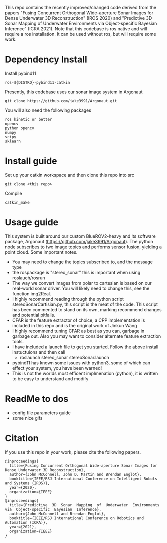This repo contains the recently improved/changed code derived from the papers "Fusing Concurrent Orthogonal Wide-aperture Sonar Images for Dense Underwater 3D Reconstruction" (IROS 2020) and "Predictive  3D  Sonar  Mapping  of  Underwater  Environments via  Object-specific  Bayesian  Inference" (ICRA 2021). Note that this codebase is ros native and will require a ros installation. It can be used without ros, but will require some work. 

# Dependency Install 
Install pybind11
```
ros-${DISTRO}-pybind11-catkin
```
Presently, this codebase uses our sonar image system in Argonaut
```
git clone https://github.com/jake3991/Argonaut.git
```
You will also need the following packages
```
ros kinetic or better
opencv
python opencv
numpy
scipy
sklearn
```

# Install guide
Set up your catkin workspace and then clone this repo into src
```
git clone <this repo>
```
Compile
```
catkin_make
```

# Usage guide
This system is built around our custom BlueROV2-heavy and its software package, Argonaut (https://github.com/jake3991/Argonaut). The python node subscribes to two image topics and performs sensor fusion, yielding a point cloud. Some important notes. 
  - You may need to change the topics subscribed to, and the message type
  - the rospackage is "stereo_sonar" this is important when using roslauch/rosrun
  - The way we convert images from polar to cartesian is based on our real-world sonar driver. You will likely need to change this, see the function img2Real.
  - I highly recommend reading through the python script stereoSonarCartisian.py, this script is the meat of the code. This script has been commented to stand on its own, marking recommend changes and potential pitfalls. 
  - CFAR is the feature extractor of choice, a CPP implementation is included in this repo and is the original work of Jinkun Wang
  - I highly recommend tuning CFAR as best as you can, garbage in garbage out. Also you may want to consider alternate feature extraction tools. 
  - I have included a launch file to get you started. Follow the above install instuctuions and then call
    - roslaunch stereo_sonar stereoSonar.launch
  - pybind11 has known some issues with python3, some of which can effect your system, you have been warned!
  - This is not the worlds most efficent implmenation (python), it is written to be easy to understand and modify


# ReadMe to dos
  - config file parameters guide
  - some nice gifs

# Citation
If you use this repo in your work, please cite the following papers. 

```
@inproceedings{
  title={Fusing Concurrent Orthogonal Wide-aperture Sonar Images for Dense Underwater 3D Reconstruction},
  author={John McConnell, John D. Martin and Brendan Englot},
  booktitle={IEEE/RSJ International Conference on Intelligent Robots and Systems (IROS)},
  year={2020},
  organization={IEEE}
}
@inproceedings{
  title={Predictive  3D  Sonar  Mapping  of  Underwater  Environments via  Object-specific  Bayesian  Inference},
  author={John McConnell and Brendan Englot},
  booktitle={IEEE/RSJ International Conference on Robotics and Automation (ICRA)},
  year={2021},
  organization={IEEE}
}
```
